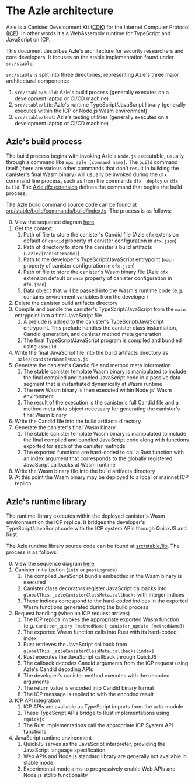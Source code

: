 # The Azle architecture

Azle is a Canister Development Kit ([CDK](https://internetcomputer.org/docs/building-apps/developer-tools/cdks/)) for the Internet Computer Protocol ([ICP](https://internetcomputer.org/)). In other words it's a WebAssembly runtime for TypeScript and JavaScript on ICP.

This document describes Azle's architecture for security researchers and core developers. It focuses on the stable implementation found under `src/stable`.

`src/stable` is split into three directories, representing Azle's three major architectural components:

1. `src/stable/build`: Azle's build process (generally executes on a development laptop or CI/CD machine)
2. `src/stable/lib`: Azle's runtime TypeScript/JavaScript library (generally executes within the ICP or Node.js Wasm environment)
3. `src/stable/test`: Azle's testing utilities (generally executes on a development laptop or CI/CD machine)

## Azle's build process

The build process begins with invoking Azle's `Node.js` executable, usually through a command like `npx azle [command name]`. The `build` command itself (there are various other commands that don't result in building the canister's final Wasm binary) will usually be invoked during the `dfx` command line process, such as from the commands `dfx  deploy` or `dfx build`. The [Azle dfx extension](src/stable/build/dfx_extension/extension.json) defines the command that begins the build process.

The Azle build command source code can be found at [src/stable/build/commands/build/index.ts](src/stable/build/commands/build/index.ts). The process is as follows:

0. View the sequence diagram [here](./build_process_sequence.md)
1. Get the context:
    1. Path of file to store the canister's Candid file (Azle `dfx` extension default or `candid` property of canister configuration in `dfx.json`)
    2. Path of directory to store the canister's build artifacts (`.azle/[canisterName]`)
    3. Path to the developer's TypeScript/JavaScript entrypoint (`main` property of canister configuration in `dfx.json`)
    4. Path of file to store the canister's Wasm binary file (Azle `dfx` extension default or `wasm` property of canister configuration in `dfx.json`)
    5. Data object that will be passed into the Wasm's runtime code (e.g. contains environment variables from the developer)
2. Delete the canister build artifacts directory
3. Compile and bundle the canister's TypeScript/JavaScript from the `main` entrypoint into a final JavaScript file
    1. A prelude is added to the canister's TypeScript/JavaScript entrypoint. This prelude handles the canister class instantiation, Candid generation, and canister method meta generation
    2. The final TypeScript/JavaScript program is compiled and bundled using `esbuild`
4. Write the final JavaScript file into the build artifacts directory as `.azle/[canisterName]/main.js`
5. Generate the canister's Candid file and method meta information
    1. The stable canister template Wasm binary is manipulated to include the final compiled and bundled JavaScript code in a passive data segment that is instantiated dynamically at Wasm runtime
    2. The new Wasm binary is then executed within Node.js' Wasm environment
    3. The result of the execution is the canister's full Candid file and a method meta data object necessary for generating the canister's final Wasm binary
6. Write the Candid file into the build artifacts directory
7. Generate the canister's final Wasm binary
    1. The stable canister template Wasm binary is manipulated to include the final compiled and bundled JavaScript code along with functions exported for each of the canister methods
    2. The exported functions are hard-coded to call a Rust function with an index argument that corresponds to the globally registered JavaScript callbacks at Wasm runtime
8. Write the Wasm binary file into the build artifacts directory
9. At this point the Wasm binary may be deployed to a local or mainnet ICP replica

## Azle's runtime library

The runtime library executes within the deployed canister's Wasm environment on the ICP replica. It bridges the developer's TypeScript/JavaScript code with the ICP system APIs through QuickJS and Rust.

The Azle runtime library source code can be found at [src/stable/lib](src/stable/lib). The process is as follows:

0. View the sequence diagram [here](./runtime_library_sequence.md)
1. Canister initialization (`init` or `postUpgrade`)
    1. The compiled JavaScript bundle embedded in the Wasm binary is executed
    2. Canister class decorators register JavaScript callbacks into `globalThis._azleCanisterClassMeta.callbacks` with integer indices
    3. These indices correspond to the hard-coded indices in the exported Wasm functions generated during the build process
2. Request handling (when an ICP request arrives)
    1. The ICP replica invokes the appropriate exported Wasm function (e.g. `canister_query [methodName]`, `canister_update [methodName]`)
    2. The exported Wasm function calls into Rust with its hard-coded index
    3. Rust retrieves the JavaScript callback from `globalThis._azleCanisterClassMeta.callbacks[index]`
    4. Rust executes the JavaScript callback through QuickJS
    5. The callback decodes Candid arguments from the ICP request using Azle's Candid decoding APIs
    6. The developer's canister method executes with the decoded arguments
    7. The return value is encoded into Candid binary format
    8. The ICP message is replied to with the encoded result
3. ICP API integration
    1. ICP APIs are available as TypeScript imports from the `azle` module
    2. These TypeScript APIs bridge to Rust implementations using `rquickjs`
    3. The Rust implementations call the appropriate ICP System API functions
4. JavaScript runtime environment
    1. QuickJS serves as the JavaScript interpreter, providing the JavaScript language specification
    2. Web APIs and Node.js standard library are generally not available in stable mode
    3. Experimental mode aims to progressively enable Web APIs and Node.js stdlib functionality
